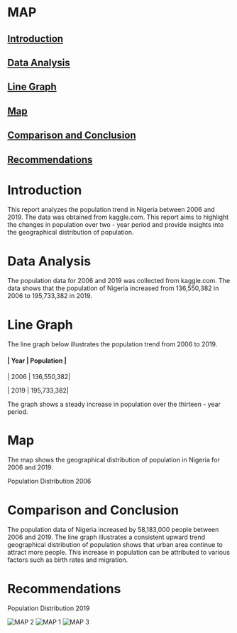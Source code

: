 # MAP
## [Introduction](introduction)
## [Data Analysis](data-analysis)
## [Line Graph](line-graph)
## [Map](map)
## [Comparison and Conclusion](comparison-and-conclusion)
## [Recommendations](recommendations)

# Introduction
This report analyzes the population trend in Nigeria between 2006 and 2019. The data was obtained from kaggle.com. This report aims to highlight the changes in population over two - year period and provide insights into the geographical distribution of population.

# Data Analysis
The population data for 2006 and 2019 was collected from kaggle.com. The data shows that the population of Nigeria increased from 136,550,382 in 2006 to 195,733,382 in 2019.

# Line Graph
The line graph below illustrates the population trend from 2006 to 2019.
####  | Year  | Population |      
 | 2006  | 136,550,382|
 
 | 2019  | 195,733,382|

The graph shows a steady increase in population over the thirteen - year period.

# Map
The map shows the geographical distribution of population in Nigeria for 2006 and 2019.

Population Distribution  2006

# Comparison and Conclusion
The population data of Nigeria increased by 58,183,000 people between 2006 and 2019. The line graph illustrates a consistent upward trend geographical distribution of population shows that urban area continue to attract more people. This increase in population can be attributed to various factors such as birth rates and migration.

# Recommendations



Population Distribution  2019


![MAP 2](https://github.com/user-attachments/assets/ac299681-b838-416f-b607-dc0d3522612a)
![MAP 1](https://github.com/user-attachments/assets/d5cf54fd-a902-438c-b770-7573a8aac389)
![MAP 3](https://github.com/user-attachments/assets/170dd624-f656-448a-9299-0205d1e4353e)

